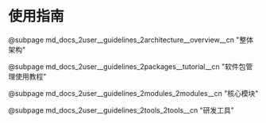 # 使用指南


@subpage md_docs_2user\_\_guidelines_2architecture\_\_overview\_\_cn "整体架构"

@subpage md_docs_2user\_\_guidelines_2packages\_\_tutorial\_\_cn "软件包管理使用教程"

@subpage md_docs_2user\_\_guidelines_2modules_2modules\_\_cn "核心模块"

@subpage md_docs_2user\_\_guidelines_2tools_2tools\_\_cn "研发工具"
